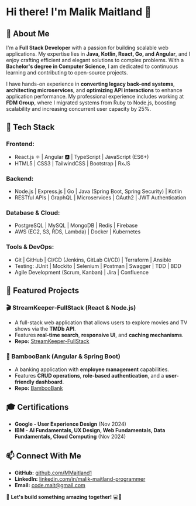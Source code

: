 # Hi there! I'm Malik Maitland 👋

## 🚀 About Me
I'm a **Full Stack Developer** with a passion for building scalable web applications. My expertise lies in **Java, Kotlin, React, Go, and Angular**, and I enjoy crafting efficient and elegant solutions to complex problems. With a **Bachelor's degree in Computer Science**, I am dedicated to continuous learning and contributing to open-source projects.

I have hands-on experience in **converting legacy back-end systems**, **architecting microservices**, and **optimizing API interactions** to enhance application performance. My professional experience includes working at **FDM Group**, where I migrated systems from Ruby to Node.js, boosting scalability and increasing concurrent user capacity by 25%.

## 🔧 Tech Stack
### Frontend:
- React.js ⚛️ | Angular 🅰️ | TypeScript | JavaScript (ES6+)
- HTML5 | CSS3 | TailwindCSS | Bootstrap | RxJS

### Backend:
- Node.js | Express.js | Go | Java (Spring Boot, Spring Security) | Kotlin
- RESTful APIs | GraphQL | Microservices | OAuth2 | JWT Authentication

### Database & Cloud:
- PostgreSQL | MySQL | MongoDB | Redis | Firebase
- AWS (EC2, S3, RDS, Lambda) | Docker | Kubernetes

### Tools & DevOps:
- Git | GitHub | CI/CD (Jenkins, GitLab CI/CD) | Terraform | Ansible
- Testing: JUnit | Mockito | Selenium | Postman | Swagger | TDD | BDD
- Agile Development (Scrum, Kanban) | Jira | Confluence

## 📌 Featured Projects
### 🎬 StreamKeeper-FullStack (React & Node.js)
- A full-stack web application that allows users to explore movies and TV shows via the **TMDb API**.
- Features **real-time search**, **responsive UI**, and **caching mechanisms**.
- **Repo:** [StreamKeeper-FullStack](https://github.com/MMaitland1/StreamKeeper-FullStack-React-Node)

### 🏦 BambooBank (Angular & Spring Boot)
- A banking application with **employee management** capabilities.
- Features **CRUD operations**, **role-based authentication**, and a **user-friendly dashboard**.
- **Repo:** [BambooBank](https://github.com/MMaitland1/BambooBank-Angular-Spring)

## 🎓 Certifications
- **Google - User Experience Design** (Nov 2024)
- **IBM - AI Fundamentals, UX Design, Web Fundamentals, Data Fundamentals, Cloud Computing** (Nov 2024)

## 📫 Connect With Me
- **GitHub:** [github.com/MMaitland1](https://github.com/MMaitland1)
- **LinkedIn:** [linkedin.com/in/malik-maitland-programmer](https://www.linkedin.com/in/malik-maitland-programmer/)
- **Email:** [code.mait@gmail.com](mailto:code.mait@gmail.com)

🔹 **Let's build something amazing together!** 💻🚀


